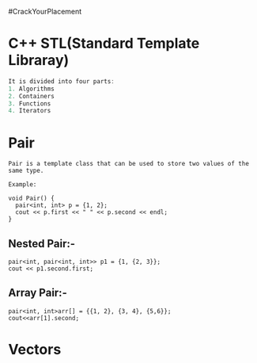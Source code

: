 #CrackYourPlacement

# C++ STL(Standard Template Libraray)

```C++ STL is a collection of C++ libraries.
It is divided into four parts:
1. Algorithms
2. Containers
3. Functions
4. Iterators
```

# Pair

```
Pair is a template class that can be used to store two values of the same type.

Example:

void Pair() {
  pair<int, int> p = {1, 2};
  cout << p.first << " " << p.second << endl;
}
```

## Nested Pair:-

```
pair<int, pair<int, int>> p1 = {1, {2, 3}};
cout << p1.second.first;
```

## Array Pair:-

```
pair<int, int>arr[] = {{1, 2}, {3, 4}, {5,6}};
cout<<arr[1].second;
```

# Vectors
